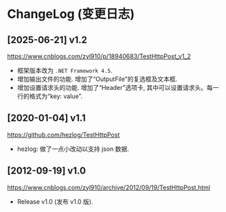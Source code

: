 # ChangeLog (变更日志)

## [2025-06-21] v1.2

https://www.cnblogs.com/zyl910/p/18940683/TestHttpPost_v1_2

- 框架版本改为 `.NET Framework 4.5`.
- 增加输出文件的功能. 增加了“OutputFile”的复选框及文本框.
- 增加设置请求头的功能. 增加了“Header”选项卡, 其中可以设置请求头。每一行的格式为“key: value”.

## [2020-01-04] v1.1

https://github.com/hezlog/TestHttpPost

- hezlog: 做了一点小改动以支持 json 数据.

## [2012-09-19] v1.0

https://www.cnblogs.com/zyl910/archive/2012/09/19/TestHttpPost.html

- Release v1.0 (发布 v1.0 版).

